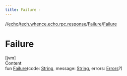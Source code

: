 ```yaml
---
title: Failure -
---
```

//[echo](../../index.md)/[tech.whence.echo.rpc.response](../index.md)/[Failure](index.md)/[Failure](-failure.md)



# Failure  
[jvm]  
Content  
fun [Failure](-failure.md)(code: [String](https://kotlinlang.org/api/latest/jvm/stdlib/kotlin/-string/index.html), message: [String](https://kotlinlang.org/api/latest/jvm/stdlib/kotlin/-string/index.html), errors: [Errors](../../tech.whence.echo.validation/-errors/index.md)?)  



